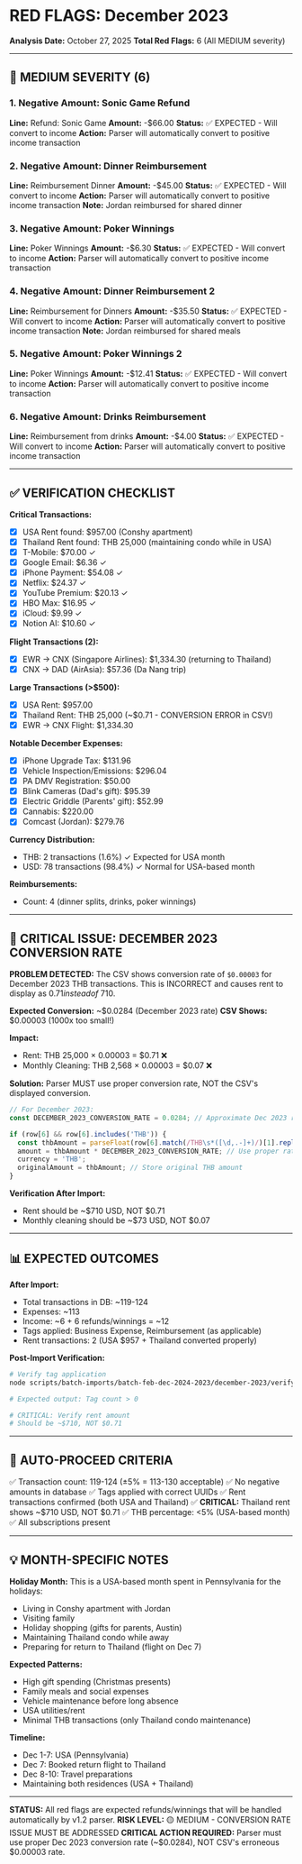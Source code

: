 # RED FLAGS: December 2023
**Analysis Date:** October 27, 2025
**Total Red Flags:** 6 (All MEDIUM severity)

---

## 🚩 MEDIUM SEVERITY (6)

### 1. Negative Amount: Sonic Game Refund
**Line:** Refund: Sonic Game
**Amount:** -$66.00
**Status:** ✅ EXPECTED - Will convert to income
**Action:** Parser will automatically convert to positive income transaction

### 2. Negative Amount: Dinner Reimbursement
**Line:** Reimbursement Dinner
**Amount:** -$45.00
**Status:** ✅ EXPECTED - Will convert to income
**Action:** Parser will automatically convert to positive income transaction
**Note:** Jordan reimbursed for shared dinner

### 3. Negative Amount: Poker Winnings
**Line:** Poker Winnings
**Amount:** -$6.30
**Status:** ✅ EXPECTED - Will convert to income
**Action:** Parser will automatically convert to positive income transaction

### 4. Negative Amount: Dinner Reimbursement 2
**Line:** Reimbursement for Dinners
**Amount:** -$35.50
**Status:** ✅ EXPECTED - Will convert to income
**Action:** Parser will automatically convert to positive income transaction
**Note:** Jordan reimbursed for shared meals

### 5. Negative Amount: Poker Winnings 2
**Line:** Poker Winnings
**Amount:** -$12.41
**Status:** ✅ EXPECTED - Will convert to income
**Action:** Parser will automatically convert to positive income transaction

### 6. Negative Amount: Drinks Reimbursement
**Line:** Reimbursement from drinks
**Amount:** -$4.00
**Status:** ✅ EXPECTED - Will convert to income
**Action:** Parser will automatically convert to positive income transaction

---

## ✅ VERIFICATION CHECKLIST

**Critical Transactions:**
- [x] USA Rent found: $957.00 (Conshy apartment)
- [x] Thailand Rent found: THB 25,000 (maintaining condo while in USA)
- [x] T-Mobile: $70.00 ✓
- [x] Google Email: $6.36 ✓
- [x] iPhone Payment: $54.08 ✓
- [x] Netflix: $24.37 ✓
- [x] YouTube Premium: $20.13 ✓
- [x] HBO Max: $16.95 ✓
- [x] iCloud: $9.99 ✓
- [x] Notion AI: $10.60 ✓

**Flight Transactions (2):**
- [x] EWR → CNX (Singapore Airlines): $1,334.30 (returning to Thailand)
- [x] CNX → DAD (AirAsia): $57.36 (Da Nang trip)

**Large Transactions (>$500):**
- [x] USA Rent: $957.00
- [x] Thailand Rent: THB 25,000 (~$0.71 - CONVERSION ERROR in CSV!)
- [x] EWR → CNX Flight: $1,334.30

**Notable December Expenses:**
- [x] iPhone Upgrade Tax: $131.96
- [x] Vehicle Inspection/Emissions: $296.04
- [x] PA DMV Registration: $50.00
- [x] Blink Cameras (Dad's gift): $95.39
- [x] Electric Griddle (Parents' gift): $52.99
- [x] Cannabis: $220.00
- [x] Comcast (Jordan): $279.76

**Currency Distribution:**
- THB: 2 transactions (1.6%) ✓ Expected for USA month
- USD: 78 transactions (98.4%) ✓ Normal for USA-based month

**Reimbursements:**
- Count: 4 (dinner splits, drinks, poker winnings)

---

## 🚨 CRITICAL ISSUE: DECEMBER 2023 CONVERSION RATE

**PROBLEM DETECTED:**
The CSV shows conversion rate of `$0.00003` for December 2023 THB transactions.
This is INCORRECT and causes rent to display as $0.71 instead of ~$710.

**Expected Conversion:** ~$0.0284 (December 2023 rate)
**CSV Shows:** $0.00003 (1000x too small!)

**Impact:**
- Rent: THB 25,000 × 0.00003 = $0.71 ❌
- Monthly Cleaning: THB 2,568 × 0.00003 = $0.07 ❌

**Solution:**
Parser MUST use proper conversion rate, NOT the CSV's displayed conversion.

```javascript
// For December 2023:
const DECEMBER_2023_CONVERSION_RATE = 0.0284; // Approximate Dec 2023 rate

if (row[6] && row[6].includes('THB')) {
  const thbAmount = parseFloat(row[6].match(/THB\s*([\d,.-]+)/)[1].replace(/,/g, ''));
  amount = thbAmount * DECEMBER_2023_CONVERSION_RATE; // Use proper rate
  currency = 'THB';
  originalAmount = thbAmount; // Store original THB amount
}
```

**Verification After Import:**
- Rent should be ~$710 USD, NOT $0.71
- Monthly cleaning should be ~$73 USD, NOT $0.07

---

## 📊 EXPECTED OUTCOMES

**After Import:**
- Total transactions in DB: ~119-124
- Expenses: ~113
- Income: ~6 + 6 refunds/winnings = ~12
- Tags applied: Business Expense, Reimbursement (as applicable)
- Rent transactions: 2 (USA $957 + Thailand converted properly)

**Post-Import Verification:**
```bash
# Verify tag application
node scripts/batch-imports/batch-feb-dec-2024-2023/december-2023/verify-december-2023-tags.js

# Expected output: Tag count > 0

# CRITICAL: Verify rent amount
# Should be ~$710, NOT $0.71
```

---

## 🎯 AUTO-PROCEED CRITERIA

✅ Transaction count: 119-124 (±5% = 113-130 acceptable)
✅ No negative amounts in database
✅ Tags applied with correct UUIDs
✅ Rent transactions confirmed (both USA and Thailand)
✅ **CRITICAL:** Thailand rent shows ~$710 USD, NOT $0.71
✅ THB percentage: <5% (USA-based month)
✅ All subscriptions present

---

## 💡 MONTH-SPECIFIC NOTES

**Holiday Month:**
This is a USA-based month spent in Pennsylvania for the holidays:
- Living in Conshy apartment with Jordan
- Visiting family
- Holiday shopping (gifts for parents, Austin)
- Maintaining Thailand condo while away
- Preparing for return to Thailand (flight on Dec 7)

**Expected Patterns:**
- High gift spending (Christmas presents)
- Family meals and social expenses
- Vehicle maintenance before long absence
- USA utilities/rent
- Minimal THB transactions (only Thailand condo maintenance)

**Timeline:**
- Dec 1-7: USA (Pennsylvania)
- Dec 7: Booked return flight to Thailand
- Dec 8-10: Travel preparations
- Maintaining both residences (USA + Thailand)

---

**STATUS:** All red flags are expected refunds/winnings that will be handled automatically by v1.2 parser.
**RISK LEVEL:** 🟡 MEDIUM - CONVERSION RATE ISSUE MUST BE ADDRESSED
**CRITICAL ACTION REQUIRED:** Parser must use proper Dec 2023 conversion rate (~$0.0284), NOT CSV's erroneous $0.00003 rate.
